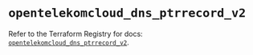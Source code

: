 # `opentelekomcloud_dns_ptrrecord_v2`

Refer to the Terraform Registry for docs: [`opentelekomcloud_dns_ptrrecord_v2`](https://registry.terraform.io/providers/opentelekomcloud/opentelekomcloud/1.36.29/docs/resources/dns_ptrrecord_v2).
